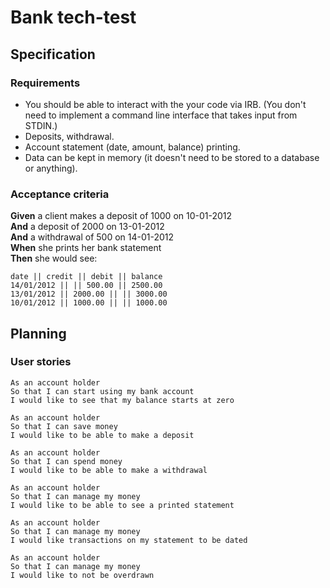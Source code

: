 # Bank tech-test

## Specification

### Requirements

* You should be able to interact with the your code via IRB.  (You don't need to implement a command line interface that takes input from STDIN.)
* Deposits, withdrawal.
* Account statement (date, amount, balance) printing.
* Data can be kept in memory (it doesn't need to be stored to a database or anything).

### Acceptance criteria

**Given** a client makes a deposit of 1000 on 10-01-2012  
**And** a deposit of 2000 on 13-01-2012  
**And** a withdrawal of 500 on 14-01-2012  
**When** she prints her bank statement  
**Then** she would see:

```
date || credit || debit || balance
14/01/2012 || || 500.00 || 2500.00
13/01/2012 || 2000.00 || || 3000.00
10/01/2012 || 1000.00 || || 1000.00
```

## Planning

### User stories

```
As an account holder
So that I can start using my bank account
I would like to see that my balance starts at zero
```

```
As an account holder
So that I can save money
I would like to be able to make a deposit
```

```
As an account holder
So that I can spend money
I would like to be able to make a withdrawal
```

```
As an account holder
So that I can manage my money
I would like to be able to see a printed statement
```

```
As an account holder
So that I can manage my money
I would like transactions on my statement to be dated
```

```
As an account holder
So that I can manage my money
I would like to not be overdrawn
```
